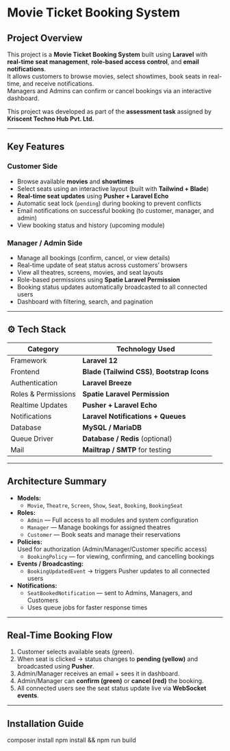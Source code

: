 #  Movie Ticket Booking System  

## Project Overview

This project is a **Movie Ticket Booking System** built using **Laravel** with **real-time seat management**, **role-based access control**, and **email notifications**.  
It allows customers to browse movies, select showtimes, book seats in real-time, and receive notifications.  
Managers and Admins can confirm or cancel bookings via an interactive dashboard.

This project was developed as part of the **assessment task** assigned by **Kriscent Techno Hub Pvt. Ltd.**

---

## Key Features

### Customer Side
- Browse available **movies** and **showtimes**
- Select seats using an interactive layout (built with **Tailwind + Blade**)
- **Real-time seat updates** using **Pusher + Laravel Echo**
- Automatic seat lock (`pending`) during booking to prevent conflicts
- Email notifications on successful booking (to customer, manager, and admin)
- View booking status and history (upcoming module)

###  Manager / Admin Side
- Manage all bookings (confirm, cancel, or view details)
- Real-time update of seat status across customers’ browsers
- View all theatres, screens, movies, and seat layouts
- Role-based permissions using **Spatie Laravel Permission**
- Booking status updates automatically broadcasted to all connected users
- Dashboard with filtering, search, and pagination

---

## ⚙️ Tech Stack

| Category | Technology Used |
|-----------|-----------------|
| Framework | **Laravel 12** |
| Frontend | **Blade (Tailwind CSS)**, **Bootstrap Icons** |
| Authentication | **Laravel Breeze** |
| Roles & Permissions | **Spatie Laravel Permission** |
| Realtime Updates | **Pusher + Laravel Echo** |
| Notifications | **Laravel Notifications + Queues** |
| Database | **MySQL / MariaDB** |
| Queue Driver | **Database / Redis** (optional) |
| Mail | **Mailtrap / SMTP** for testing |

---

## Architecture Summary

- **Models:**
  - `Movie`, `Theatre`, `Screen`, `Show`, `Seat`, `Booking`, `BookingSeat`
- **Roles:**
  - `Admin` — Full access to all modules and system configuration  
  - `Manager` — Manage bookings for assigned theatres  
  - `Customer` — Book seats and manage their reservations
- **Policies:**  
  Used for authorization (Admin/Manager/Customer specific access)
  - `BookingPolicy` — for viewing, confirming, and cancelling bookings
- **Events / Broadcasting:**
  - `BookingUpdatedEvent` → triggers Pusher updates to all connected users
- **Notifications:**
  - `SeatBookedNotification` — sent to Admins, Managers, and Customers
  - Uses queue jobs for faster response times

---

## Real-Time Booking Flow

1. Customer selects available seats (green).  
2. When seat is clicked → status changes to **pending (yellow)** and broadcasted using **Pusher**.  
3. Admin/Manager receives an email + sees it in dashboard.  
4. Admin/Manager can **confirm (green)** or **cancel (red)** the booking.  
5. All connected users see the seat status update live via **WebSocket events**.

---

##  Installation Guide
composer install
npm install && npm run build

